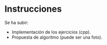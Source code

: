 # Instrucciones

Se ha subir:

- Implementación de los ejercicios (cpp).
- Propuesta de algoritmo (puede ser una foto). 
